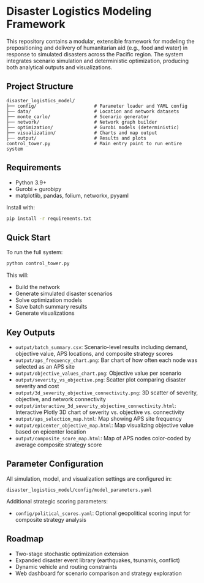 # Disaster Logistics Modeling Framework

This repository contains a modular, extensible framework for modeling the prepositioning and delivery of humanitarian aid (e.g., food and water) in response to simulated disasters across the Pacific region. The system integrates scenario simulation and deterministic optimization, producing both analytical outputs and visualizations.

## Project Structure

```
disaster_logistics_model/
├── config/                     # Parameter loader and YAML config
├── data/                       # Location and network datasets
├── monte_carlo/                # Scenario generator
├── network/                    # Network graph builder
├── optimization/               # Gurobi models (deterministic)
├── visualization/              # Charts and map output
├── output/                     # Results and plots
control_tower.py                # Main entry point to run entire system
```

## Requirements

- Python 3.9+
- Gurobi + gurobipy
- matplotlib, pandas, folium, networkx, pyyaml

Install with:

```bash
pip install -r requirements.txt
```

## Quick Start

To run the full system:

```bash
python control_tower.py
```

This will:
- Build the network
- Generate simulated disaster scenarios
- Solve optimization models
- Save batch summary results
- Generate visualizations

## Key Outputs

- `output/batch_summary.csv`: Scenario-level results including demand, objective value, APS locations, and composite strategy scores
- `output/aps_frequency_chart.png`: Bar chart of how often each node was selected as an APS site
- `output/objective_values_chart.png`: Objective value per scenario
- `output/severity_vs_objective.png`: Scatter plot comparing disaster severity and cost
- `output/3d_severity_objective_connectivity.png`: 3D scatter of severity, objective, and network connectivity
- `output/interactive_3d_severity_objective_connectivity.html`: Interactive Plotly 3D chart of severity vs. objective vs. connectivity
- `output/aps_selection_map.html`: Map showing APS site frequency
- `output/epicenter_objective_map.html`: Map visualizing objective value based on epicenter location
- `output/composite_score_map.html`: Map of APS nodes color-coded by average composite strategy score

## Parameter Configuration

All simulation, model, and visualization settings are configured in:

```
disaster_logistics_model/config/model_parameters.yaml
```

Additional strategic scoring parameters:
- `config/political_scores.yaml`: Optional geopolitical scoring input for composite strategy analysis

## Roadmap

- Two-stage stochastic optimization extension
- Expanded disaster event library (earthquakes, tsunamis, conflict)
- Dynamic vehicle and routing constraints
- Web dashboard for scenario comparison and strategy exploration
